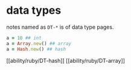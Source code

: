 # data types
notes named as `DT-*` is of data type pages.
```ruby
a = 10 ## int
a = Array.new() ## array
a = Hash.new() ## hash
```
[[ability/ruby/DT-hash]]
[[ability/ruby/DT-array]]

